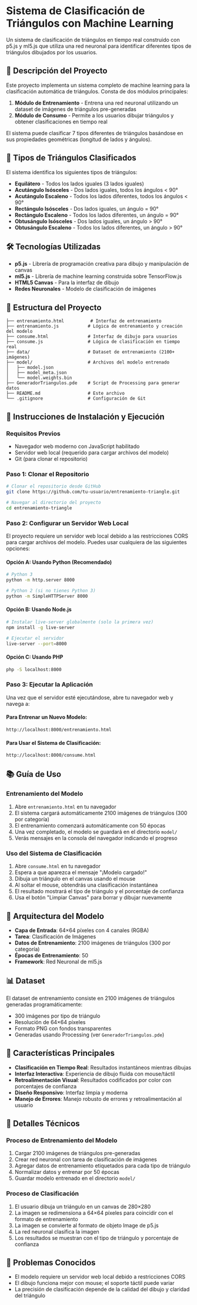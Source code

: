 # Sistema de Clasificación de Triángulos con Machine Learning

Un sistema de clasificación de triángulos en tiempo real construido con p5.js y ml5.js que utiliza una red neuronal para identificar diferentes tipos de triángulos dibujados por los usuarios.

## 📖 Descripción del Proyecto

Este proyecto implementa un sistema completo de machine learning para la clasificación automática de triángulos. Consta de dos módulos principales:

1. **Módulo de Entrenamiento** - Entrena una red neuronal utilizando un dataset de imágenes de triángulos pre-generadas
2. **Módulo de Consumo** - Permite a los usuarios dibujar triángulos y obtener clasificaciones en tiempo real

El sistema puede clasificar 7 tipos diferentes de triángulos basándose en sus propiedades geométricas (longitud de lados y ángulos).

## 🎯 Tipos de Triángulos Clasificados

El sistema identifica los siguientes tipos de triángulos:

- **Equilátero** - Todos los lados iguales (3 lados iguales)
- **Acutángulo Isósceles** - Dos lados iguales, todos los ángulos < 90°
- **Acutángulo Escaleno** - Todos los lados diferentes, todos los ángulos < 90°
- **Rectángulo Isósceles** - Dos lados iguales, un ángulo = 90°
- **Rectángulo Escaleno** - Todos los lados diferentes, un ángulo = 90°
- **Obtusángulo Isósceles** - Dos lados iguales, un ángulo > 90°
- **Obtusángulo Escaleno** - Todos los lados diferentes, un ángulo > 90°

## 🛠️ Tecnologías Utilizadas

- **p5.js** - Librería de programación creativa para dibujo y manipulación de canvas
- **ml5.js** - Librería de machine learning construida sobre TensorFlow.js
- **HTML5 Canvas** - Para la interfaz de dibujo
- **Redes Neuronales** - Modelo de clasificación de imágenes

## 📁 Estructura del Proyecto

```
├── entrenamiento.html          # Interfaz de entrenamiento
├── entrenamiento.js           # Lógica de entrenamiento y creación del modelo
├── consume.html               # Interfaz de dibujo para usuarios
├── consume.js                 # Lógica de clasificación en tiempo real
├── data/                      # Dataset de entrenamiento (2100+ imágenes)
├── model/                     # Archivos del modelo entrenado
│   ├── model.json
│   ├── model_meta.json
│   └── model.weights.bin
├── GeneradorTriangulos.pde    # Script de Processing para generar datos
├── README.md                  # Este archivo
└── .gitignore                 # Configuración de Git
```

## 🚀 Instrucciones de Instalación y Ejecución

### Requisitos Previos

- Navegador web moderno con JavaScript habilitado
- Servidor web local (requerido para cargar archivos del modelo)
- Git (para clonar el repositorio)

### Paso 1: Clonar el Repositorio

```bash
# Clonar el repositorio desde GitHub
git clone https://github.com/tu-usuario/entrenamiento-triangle.git

# Navegar al directorio del proyecto
cd entrenamiento-triangle
```

### Paso 2: Configurar un Servidor Web Local

El proyecto requiere un servidor web local debido a las restricciones CORS para cargar archivos del modelo. Puedes usar cualquiera de las siguientes opciones:

#### Opción A: Usando Python (Recomendado)

```bash
# Python 3
python -m http.server 8000

# Python 2 (si no tienes Python 3)
python -m SimpleHTTPServer 8000
```

#### Opción B: Usando Node.js

```bash
# Instalar live-server globalmente (solo la primera vez)
npm install -g live-server

# Ejecutar el servidor
live-server --port=8000
```

#### Opción C: Usando PHP

```bash
php -S localhost:8000
```

### Paso 3: Ejecutar la Aplicación

Una vez que el servidor esté ejecutándose, abre tu navegador web y navega a:

#### Para Entrenar un Nuevo Modelo:

```
http://localhost:8000/entrenamiento.html
```

#### Para Usar el Sistema de Clasificación:

```
http://localhost:8000/consume.html
```

## 📚 Guía de Uso

### Entrenamiento del Modelo

1. Abre `entrenamiento.html` en tu navegador
2. El sistema cargará automáticamente 2100 imágenes de triángulos (300 por categoría)
3. El entrenamiento comenzará automáticamente con 50 épocas
4. Una vez completado, el modelo se guardará en el directorio `model/`
5. Verás mensajes en la consola del navegador indicando el progreso

### Uso del Sistema de Clasificación

1. Abre `consume.html` en tu navegador
2. Espera a que aparezca el mensaje "¡Modelo cargado!"
3. Dibuja un triángulo en el canvas usando el mouse
4. Al soltar el mouse, obtendrás una clasificación instantánea
5. El resultado mostrará el tipo de triángulo y el porcentaje de confianza
6. Usa el botón "Limpiar Canvas" para borrar y dibujar nuevamente

## 🧠 Arquitectura del Modelo

- **Capa de Entrada**: 64×64 píxeles con 4 canales (RGBA)
- **Tarea**: Clasificación de Imágenes
- **Datos de Entrenamiento**: 2100 imágenes de triángulos (300 por categoría)
- **Épocas de Entrenamiento**: 50
- **Framework**: Red Neuronal de ml5.js

## 📊 Dataset

El dataset de entrenamiento consiste en 2100 imágenes de triángulos generadas programáticamente:

- 300 imágenes por tipo de triángulo
- Resolución de 64×64 píxeles
- Formato PNG con fondos transparentes
- Generadas usando Processing (ver `GeneradorTriangulos.pde`)

## 🎨 Características Principales

- **Clasificación en Tiempo Real**: Resultados instantáneos mientras dibujas
- **Interfaz Interactiva**: Experiencia de dibujo fluida con mouse/táctil
- **Retroalimentación Visual**: Resultados codificados por color con porcentajes de confianza
- **Diseño Responsivo**: Interfaz limpia y moderna
- **Manejo de Errores**: Manejo robusto de errores y retroalimentación al usuario

## 🔧 Detalles Técnicos

### Proceso de Entrenamiento del Modelo

1. Cargar 2100 imágenes de triángulos pre-generadas
2. Crear red neuronal con tarea de clasificación de imágenes
3. Agregar datos de entrenamiento etiquetados para cada tipo de triángulo
4. Normalizar datos y entrenar por 50 épocas
5. Guardar modelo entrenado en el directorio `model/`

### Proceso de Clasificación

1. El usuario dibuja un triángulo en un canvas de 280×280
2. La imagen se redimensiona a 64×64 píxeles para coincidir con el formato de entrenamiento
3. La imagen se convierte al formato de objeto Image de p5.js
4. La red neuronal clasifica la imagen
5. Los resultados se muestran con el tipo de triángulo y porcentaje de confianza

## 🐛 Problemas Conocidos

- El modelo requiere un servidor web local debido a restricciones CORS
- El dibujo funciona mejor con mouse; el soporte táctil puede variar
- La precisión de clasificación depende de la calidad del dibujo y claridad del triángulo

